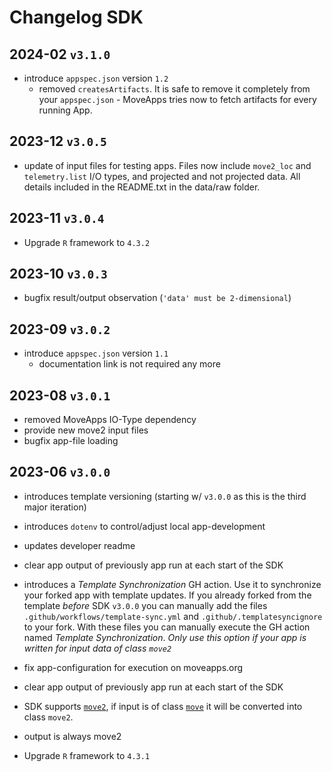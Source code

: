 # Changelog SDK

## 2024-02 `v3.1.0`

- introduce `appspec.json` version `1.2`
    - removed `createsArtifacts`. It is safe to remove it completely from your `appspec.json` - MoveApps tries now to fetch artifacts for every running App.

## 2023-12 `v3.0.5`

- update of input files for testing apps. Files now include `move2_loc` and `telemetry.list` I/O types, and projected and not projected data. All details included in the README.txt in the data/raw folder.

## 2023-11 `v3.0.4`

- Upgrade `R` framework to `4.3.2`

## 2023-10 `v3.0.3`

- bugfix result/output observation (`'data' must be 2-dimensional`)

## 2023-09 `v3.0.2`

- introduce `appspec.json` version `1.1`
    - documentation link is not required any more

## 2023-08 `v3.0.1`

- removed MoveApps IO-Type dependency
- provide new move2 input files
- bugfix app-file loading

## 2023-06 `v3.0.0`

- introduces template versioning (starting w/ `v3.0.0` as this is the third major iteration)
- introduces `dotenv` to control/adjust local app-development
- updates developer readme
- clear app output of previously app run at each start of the SDK
- introduces a _Template Synchronization_ GH action. Use it to synchronize your forked app with template updates. If you already forked from the template _before_ SDK `v3.0.0` you can manually add the files `.github/workflows/template-sync.yml` and `.github/.templatesyncignore` to your fork. With these files you can manually execute the GH action named _Template Synchronization_. *Only use this option if your app is written for input data of class `move2`*

- fix app-configuration for execution on moveapps.org
- clear app output of previously app run at each start of the SDK

- SDK supports [`move2`](https://gitlab.com/bartk/move2/), if input is of class [`move`](https://gitlab.com/bartk/move/) it will be converted into class `move2`.
- output is always move2
- Upgrade `R` framework to `4.3.1`
